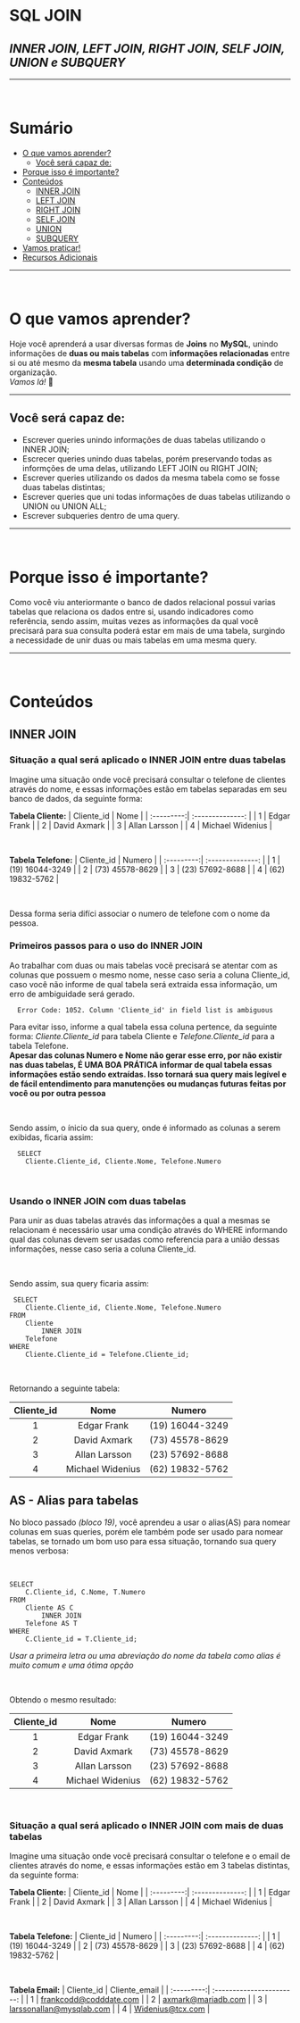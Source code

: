 # SQL JOIN
##  *INNER JOIN, LEFT JOIN, RIGHT JOIN, SELF JOIN, UNION e SUBQUERY*

---
&nbsp;

# Sumário

- [O que vamos aprender?](#o-que-vamos-aprender)  
  - [Você será capaz de:](#você-será-capaz-de)  
- [Porque isso é importante?](#porque-isso-é-importante)  
- [Conteúdos](#conteúdos)  
  - [INNER JOIN](#inner-join)  
  - [LEFT JOIN](#left-join)  
  - [RIGHT JOIN](#right-join)  
  - [SELF JOIN](#self-join)  
  - [UNION](#union)  
  - [SUBQUERY](#subquery)  
- [Vamos praticar!](#vamos-praticar!)  
- [Recursos Adicionais](#recursos-adicionais)  

---
&nbsp;

# O que vamos aprender?

Hoje você aprenderá a usar diversas formas de **Joins** no **MySQL**, unindo informações de **duas ou mais tabelas** com **informações relacionadas** entre si ou até mesmo da **mesma tabela** usando uma **determinada condição** de organização.  
*Vamos lá!* :rocket:

---

## Você será capaz de:  
- Escrever queries unindo informações de duas tabelas utilizando o INNER JOIN;
- Escrecer queries unindo duas tabelas, porém preservando todas as informções de uma delas, utilizando LEFT JOIN ou RIGHT JOIN;
- Escrever queries utilizando os dados da mesma tabela como se fosse duas tabelas distintas;
- Escrever queries que uni todas informações de duas tabelas utilizando o UNION ou UNION ALL;
- Escrever subqueries dentro de uma query.

---
&nbsp;

# Porque isso é importante?

Como você viu anteriormante o banco de dados relacional possui varias tabelas que relaciona os dados entre si, usando indicadores como referência, sendo assim, muitas vezes as informações da qual você precisará para sua consulta poderá estar em mais de uma tabela, surgindo a necessidade de unir duas ou mais tabelas em uma mesma query.

--- 
&nbsp;

# Conteúdos

## INNER JOIN

### Situação a qual será aplicado o INNER JOIN entre duas tabelas

Imagine uma situação onde você precisará consultar o telefone de clientes através do nome, e essas informações estão em tabelas separadas em seu banco de dados, da seguinte forma:

**Tabela Cliente:** 
| Cliente_id | Nome             |
| :---------:| :--------------: |
| 1          | Edgar Frank      |
| 2          | David Axmark     |
| 3          | Allan Larsson    |
| 4          | Michael Widenius |

&nbsp;

**Tabela Telefone:**
| Cliente_id | Numero           |
| :---------:| :--------------: |
| 1          | (19) 16044-3249  |
| 2          | (73) 45578-8629  |
| 3          | (23) 57692-8688  |
| 4          | (62) 19832-5762  |

&nbsp;

Dessa forma seria difíci associar o numero de telefone com o nome da pessoa.

### Primeiros passos para o uso do INNER JOIN

Ao trabalhar com duas ou mais tabelas você precisará se atentar com as colunas que possuem o mesmo nome, nesse caso seria a coluna Cliente_id, caso você não informe de qual tabela será extraida essa informação, um erro de ambiguidade será gerado. 
```shell
  Error Code: 1052. Column 'Cliente_id' in field list is ambiguous
```

Para evitar isso, informe a qual tabela essa coluna pertence, da seguinte forma: *Cliente.Cliente_id* para tabela Cliente e *Telefone.Cliente_id* para a tabela Telefone.  
**Apesar das colunas Numero e Nome não gerar esse erro, por não existir nas duas tabelas, É UMA BOA PRÁTICA informar de qual tabela essas informações estão sendo extraídas. Isso tornará sua query mais legível e de fácil entendimento para manutenções ou mudanças futuras feitas por você ou por outra pessoa**

&nbsp;

Sendo assim, o ínicio da sua query, onde é informado as colunas a serem exibidas, ficaria assim:  
```mysql
  SELECT 
    Cliente.Cliente_id, Cliente.Nome, Telefone.Numero
```
&nbsp;

### Usando o INNER JOIN com duas tabelas

Para unir as duas tabelas através das informações a qual a mesmas se relacionam é necessário usar uma condição através do WHERE informando qual das colunas devem ser usadas como referencia para a união dessas informações, nesse caso seria a coluna Cliente_id.

&nbsp;

Sendo assim, sua query ficaria assim:  
```mysql
 SELECT 
    Cliente.Cliente_id, Cliente.Nome, Telefone.Numero
FROM
    Cliente
        INNER JOIN
    Telefone
WHERE
    Cliente.Cliente_id = Telefone.Cliente_id;
```
&nbsp;

Retornando a seguinte tabela:

| Cliente_id | Nome             | Numero           |
| :---------:| :--------------: | :--------------: |
| 1          | Edgar Frank      | (19) 16044-3249  |
| 2          | David Axmark     | (73) 45578-8629  |
| 3          | Allan Larsson    | (23) 57692-8688  |
| 4          | Michael Widenius | (62) 19832-5762  |

## AS - Alias para tabelas

No bloco passado *(bloco 19)*, você aprendeu a usar o alias(AS) para nomear colunas em suas queries, porém ele também pode ser usado para nomear tabelas, se tornado um bom uso para essa situação, tornando sua query menos verbosa:

&nbsp;

```mysql
SELECT 
    C.Cliente_id, C.Nome, T.Numero
FROM
    Cliente AS C
        INNER JOIN
    Telefone AS T
WHERE
    C.Cliente_id = T.Cliente_id;
```
*Usar a primeira letra ou uma abreviação do nome da tabela como alias é muito comum e uma ótima opção*

&nbsp;

Obtendo o mesmo resultado:

| Cliente_id | Nome             | Numero           |
| :---------:| :--------------: | :--------------: |
| 1          | Edgar Frank      | (19) 16044-3249  |
| 2          | David Axmark     | (73) 45578-8629  |
| 3          | Allan Larsson    | (23) 57692-8688  |
| 4          | Michael Widenius | (62) 19832-5762  |

&nbsp;

### Situação a qual será aplicado o INNER JOIN com mais de duas tabelas

Imagine uma situação onde você precisará consultar o telefone e o email de clientes através do nome, e essas informações estão em 3 tabelas distintas, da seguinte forma:

**Tabela Cliente:** 
| Cliente_id | Nome             |
| :---------:| :--------------: |
| 1          | Edgar Frank      |
| 2          | David Axmark     |
| 3          | Allan Larsson    |
| 4          | Michael Widenius |

&nbsp;

**Tabela Telefone:**
| Cliente_id | Numero           |
| :---------:| :--------------: |
| 1          | (19) 16044-3249  |
| 2          | (73) 45578-8629  |
| 3          | (23) 57692-8688  |
| 4          | (62) 19832-5762  |

&nbsp;

**Tabela Email:**
| Cliente_id | Cliente_email             |
| :---------:| :-----------------------: |
| 1          | frankcodd@codddate.com    |
| 2          | axmark@mariadb.com        |
| 3          | larssonallan@mysqlab.com  |
| 4          | Widenius@tcx.com          |

&nbsp;